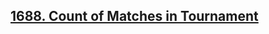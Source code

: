 ## [1688. Count of Matches in Tournament](https://leetcode.com/problems/count-of-matches-in-tournament)
